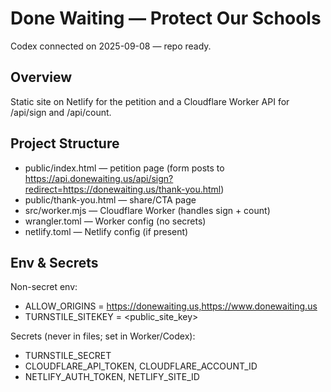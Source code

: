 # Done Waiting — Protect Our Schools

Codex connected on 2025-09-08 — repo ready.

## Overview
Static site on Netlify for the petition and a Cloudflare Worker API for /api/sign and /api/count.

## Project Structure
- public/index.html — petition page (form posts to https://api.donewaiting.us/api/sign?redirect=https://donewaiting.us/thank-you.html)
- public/thank-you.html — share/CTA page
- src/worker.mjs — Cloudflare Worker (handles sign + count)
- wrangler.toml — Worker config (no secrets)
- netlify.toml — Netlify config (if present)

## Env & Secrets
Non-secret env:
- ALLOW_ORIGINS = https://donewaiting.us,https://www.donewaiting.us
- TURNSTILE_SITEKEY = <public_site_key>

Secrets (never in files; set in Worker/Codex):
- TURNSTILE_SECRET
- CLOUDFLARE_API_TOKEN, CLOUDFLARE_ACCOUNT_ID
- NETLIFY_AUTH_TOKEN, NETLIFY_SITE_ID
